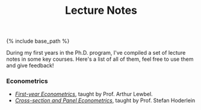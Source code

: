﻿---
layout: archive
title: "Lecture Notes"
permalink: /lect/
author_profile: true
redirect_from:
  - /lectures/
  - /lect.html
---

{% include base_path %}

During my first years in the Ph.D. program, I've compiled a set of lecture notes in some key courses. Here's a list of all of them, feel free to use them and give feedback!

### Econometrics

- [_First-year Econometrics_](https://github.com/sarkispa/LectureNotes/blob/master/metrics/7772_INTRO/7772_LectureNotes.pdf), taught by Prof. Arthur Lewbel.
- [_Cross-section and Panel Econometrics_](https://github.com/sarkispa/LectureNotes/blob/master/metrics/8822_CSPDE/8822_LectureNotes.pdf), taught by Prof. Stefan Hoderlein
